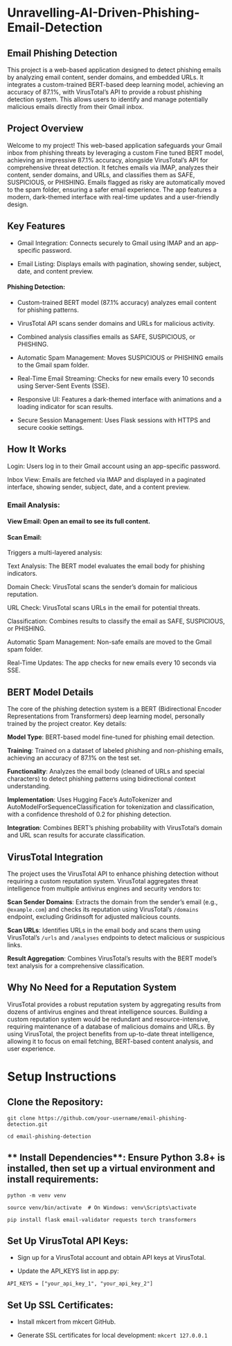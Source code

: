 # Unravelling-AI-Driven-Phishing-Email-Detection
## Email Phishing Detection

This project is a web-based application designed to detect phishing emails by analyzing email content, sender domains, and embedded URLs. It integrates a custom-trained BERT-based deep learning model, achieving an accuracy of 87.1%, with VirusTotal’s API to provide a robust phishing detection system. This allows users to identify and manage potentially malicious emails directly from their Gmail inbox.

## Project Overview

Welcome to my project! This web-based application safeguards your Gmail inbox from phishing threats by leveraging a custom Fine tuned BERT model, achieving an impressive 87.1% accuracy, alongside VirusTotal’s API for comprehensive threat detection. It fetches emails via IMAP, analyzes their content, sender domains, and URLs, and classifies them as SAFE, SUSPICIOUS, or PHISHING. Emails flagged as risky are automatically moved to the spam folder, ensuring a safer email experience. The app features a modern, dark-themed interface with real-time updates and a user-friendly design.

## Key Features
- Gmail Integration: Connects securely to Gmail using IMAP and an app-specific password.

- Email Listing: Displays emails with pagination, showing sender, subject, date, and content preview.

 #### Phishing Detection:

- Custom-trained BERT model (87.1% accuracy) analyzes email content for phishing patterns.

- VirusTotal API scans sender domains and URLs for malicious activity.

- Combined analysis classifies emails as SAFE, SUSPICIOUS, or PHISHING.

- Automatic Spam Management: Moves SUSPICIOUS or PHISHING emails to the Gmail spam folder.

- Real-Time Email Streaming: Checks for new emails every 10 seconds using Server-Sent Events (SSE).

- Responsive UI: Features a dark-themed interface with animations and a loading indicator for scan results.

- Secure Session Management: Uses Flask sessions with HTTPS and secure cookie settings.


## How It Works

Login: Users log in to their Gmail account using an app-specific password.

Inbox View: Emails are fetched via IMAP and displayed in a paginated interface, showing sender, subject, date, and a content preview.

### Email Analysis:

 #### View Email: Open an email to see its full content.

 #### Scan Email: 

Triggers a multi-layered analysis:

Text Analysis: The BERT model evaluates the email body for phishing indicators.

Domain Check: VirusTotal scans the sender’s domain for malicious reputation.

URL Check: VirusTotal scans URLs in the email for potential threats.

Classification: Combines results to classify the email as SAFE, SUSPICIOUS, or PHISHING.

Automatic Spam Management: Non-safe emails are moved to the Gmail spam folder.

Real-Time Updates: The app checks for new emails every 10 seconds via SSE.

## BERT Model Details

The core of the phishing detection system is a BERT (Bidirectional Encoder Representations from Transformers) deep learning model, personally trained by the project creator. Key details:

**Model Type**: BERT-based model fine-tuned for phishing email detection.

**Training**: Trained on a dataset of labeled phishing and non-phishing emails, achieving an accuracy of 87.1% on the test set.

**Functionality**: Analyzes the email body (cleaned of URLs and special characters) to detect phishing patterns using bidirectional context understanding.

**Implementation**: Uses Hugging Face’s AutoTokenizer and AutoModelForSequenceClassification for tokenization and classification, with a confidence threshold of 0.2 for phishing detection.

**Integration**: Combines BERT’s phishing probability with VirusTotal’s domain and URL scan results for accurate classification.

## VirusTotal Integration

The project uses the VirusTotal API to enhance phishing detection without requiring a custom reputation system. VirusTotal aggregates threat intelligence from multiple antivirus engines and security vendors to:

**Scan Sender Domains**: Extracts the domain from the sender’s email (e.g., `@example.com`) and checks its reputation using VirusTotal’s `/domains` endpoint, excluding Gridinsoft for adjusted malicious counts.

**Scan URLs**: Identifies URLs in the email body and scans them using VirusTotal’s `/urls` and `/analyses` endpoints to detect malicious or suspicious links.

**Result Aggregation**: Combines VirusTotal’s results with the BERT model’s text analysis for a comprehensive classification.

## Why No Need for a Reputation System

VirusTotal provides a robust reputation system by aggregating results from dozens of antivirus engines and threat intelligence sources. Building a custom reputation system would be redundant and resource-intensive, requiring maintenance of a database of malicious domains and URLs. By using VirusTotal, the project benefits from up-to-date threat intelligence, allowing it to focus on email fetching, BERT-based content analysis, and user experience.

# Setup Instructions

## **Clone the Repository**:
`git clone https://github.com/your-username/email-phishing-detection.git`

`cd email-phishing-detection`

## ** Install Dependencies**: Ensure Python 3.8+ is installed, then set up a virtual environment and install requirements:
`python -m venv venv`

`source venv/bin/activate  # On Windows: venv\Scripts\activate`

`pip install flask email-validator requests torch transformers`

## Set Up VirusTotal API Keys:

- Sign up for a VirusTotal account and obtain API keys at VirusTotal.

- Update the API_KEYS list in app.py:

`API_KEYS = ["your_api_key_1", "your_api_key_2"]`

## Set Up SSL Certificates:
- Install mkcert from mkcert GitHub. 

- Generate SSL certificates for local development:
`mkcert 127.0.0.1`














